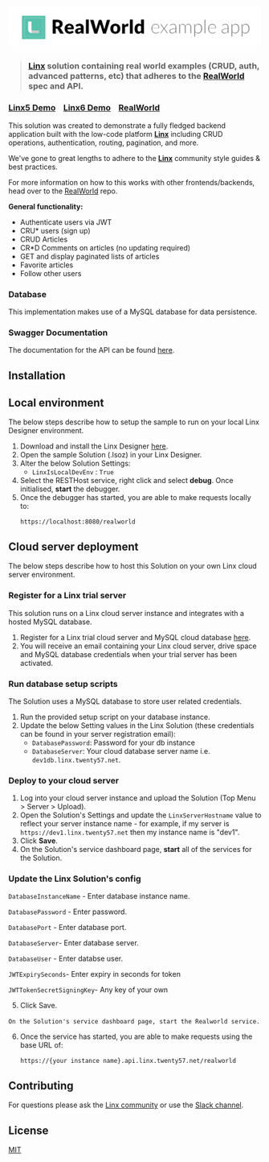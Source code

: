 # ![RealWorld Example App](logo.png)

> ### [Linx](https://linx.software/) solution containing real world examples (CRUD, auth, advanced patterns, etc) that adheres to the [RealWorld](https://github.com/gothinkster/realworld) spec and API.


### [Linx5 Demo](https://demo.api.linx.twenty57.net/realworld/swagger/)&nbsp;&nbsp;&nbsp;&nbsp;[Linx6 Demo](https://demolinx6.api.linx.twenty57.net/RealWorld/swagger/)&nbsp;&nbsp;&nbsp;&nbsp;[RealWorld](https://github.com/gothinkster/realworld)

This solution was created to demonstrate a fully fledged backend application built with the low-code platform **[Linx](https://linx.software/)** including CRUD operations, authentication, routing, pagination, and more.

We've gone to great lengths to adhere to the **[Linx](https://linx.software/)** community style guides & best practices.

For more information on how to this works with other frontends/backends, head over to the [RealWorld](https://github.com/gothinkster/realworld) repo.

**General functionality:**

- Authenticate users via JWT 
- CRU* users (sign up)
- CRUD Articles
- CR*D Comments on articles (no updating required)
- GET and display paginated lists of articles
- Favorite articles
- Follow other users

### Database

This implementation makes use of a MySQL database for data persistence.

### Swagger Documentation

The documentation for the API can be found [here](https://demo.api.linx.twenty57.net/realworld/swagger/).

## Installation

## Local environment
The below steps describe how to setup the sample to run on your local Linx Designer environment.

1. Download and install the Linx Designer [here](https://linx.software/server-buy2/).
1. Open the sample Solution (.lsoz) in your Linx Designer.
2. Alter the below Solution Settings:
    - `LinxIsLocalDevEnv` : `True`
3. Select the RESTHost service, right click and select __debug__. Once initialised, **start** the debugger.
4. Once the debugger has started, you are able to make requests locally to:
   ```
   https://localhost:8080/realworld
   ```


## Cloud server deployment

The below steps describe how to host this Solution on your own Linx cloud server environment.

### Register for a Linx trial server
This solution runs on a Linx cloud server instance and integrates with a hosted MySQL database.

1. Register for a Linx trial cloud server and MySQL cloud database [here](https://linx.software/server-buy2/).
2. You will receive an email containing your Linx cloud server, drive space and MySQL database credentials when your trial server has been activated.

### Run database setup scripts
The Solution uses a MySQL database to store user related credentials.
1. Run the provided setup script on your database instance.
3. Update the below Setting values in the Linx Solution (these credentials can be found in your server registration email):
   - `DatabasePassword`: Password for your db instance
   - `DatabaseServer`: Your cloud database server name i.e. `dev1db.linx.twenty57.net`.


### Deploy to your cloud server

1. Log into your cloud server instance and upload the Solution (Top Menu > Server > Upload).
3. Open the Solution's Settings and update the `LinxServerHostname` value to reflect your server instance name -  for example, if my server is `https://dev1.linx.twenty57.net` then my instance name is "dev1".
4. Click __Save__.
3. On the Solution's service dashboard page, __start__ all of the services for the Solution.   

### Update the Linx Solution's config

`DatabaseInstanceName` - Enter database instance name.

`DatabasePassword` - Enter password.

`DatabasePort` - Enter database port.

`DatabaseServer`- Enter database server.

`DatabaseUser` - Enter databse user.

`JWTExpirySeconds`- Enter expiry in seconds for token

`JWTTokenSecretSigningKey`- Any key of your own

5. Click Save.

`On the Solution's service dashboard page, start the Realworld service.`
 
6. Once the service has started, you are able to make requests using the base URL of:
   ```
   https://{your instance name}.api.linx.twenty57.net/realworld
   ```




## Contributing

For questions please ask the [Linx community](https://linx/software/community) or use the [Slack channel](https://linxsoftware.slack.com/archives/C01FLBC1XNX). 

## License

[MIT](https://github.com/linx-software/template-repo/blob/main/LICENSE.txt)



